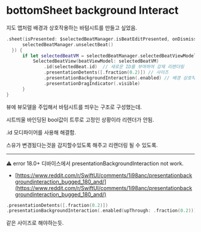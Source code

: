 # bottomSheet background Interact

지도 앱처럼 배경과 상호작용하는 바텀시트를 만들고 싶었음. 

```swift
.sheet(isPresented: $selectedBeatManager.isBeatEditPresented, onDismiss: {
      selectedBeatManager.unselectBeat()
  }) {
      if let selectedBeatVM = selectedBeatManager.selectedBeatViewModel {
          SelectedBeatView(beatViewModel: selectedBeatVM)
              .id(selectedBeat.id)  // 새로운 ID를 부여하여 강제 리렌더링
              .presentationDetents([.fraction(0.2)]) // 사이즈
              .presentationBackgroundInteraction(.enabled) // 배경 상호작용. 
              .presentationDragIndicator(.visible)
      }
}
```

뷰에 뷰모델을 주입해서 바텀시트를 띄우는 구조로 구성했는데. 

시트띄울 바인딩된 bool값이 트루로 고정인 상황이라 리렌더가 안됨.  

.id 모디파이어를 사용해 해결함.  

스유가 변경됬다는것을 감지할수있도록 해주고 리랜더링 될 수 있도록.  

---

⚠️ error 18.0+ 디바이스에서 presentationBackgroundInteraction not work. 
- [https://www.reddit.com/r/SwiftUI/comments/1i98anc/presentationbackgroundinteraction_bugged_180_and/](https://www.reddit.com/r/SwiftUI/comments/1i98anc/presentationbackgroundinteraction_bugged_180_and/)

```swift
.presentationDetents([.fraction(0.2)])
.presentationBackgroundInteraction(.enabled(upThrough: .fraction(0.2)))
```

같은 사이즈로 해야하는듯. 
